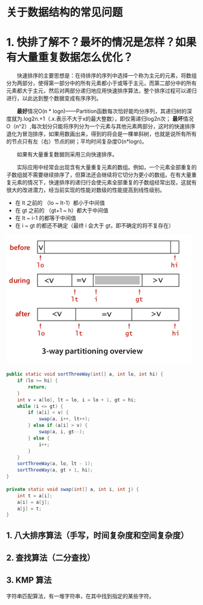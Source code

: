 # 关于数据结构的常见问题

# 1. 快排了解不？最坏的情况是怎样？如果有大量重复数据怎么优化？

　　快速排序的主要思想是：在待排序的序列中选择一个称为主元的元素，将数组分为两部分，使得第一部分中的所有元素都小于或等于主元，而第二部分中的所有元素都大于主元，然后对两部分递归地应用快速排序算法，整个排序过程可以递归进行，以此达到整个数据变成有序序列。

　　**最好**情况O(n * logn)——Partition函数每次恰好能均分序列，其递归树的深度就为.log2n.+1（.x.表示不大于x的最大整数），即仅需递归log2n次； **最坏**情况O（n^2）,每次划分只能将序列分为一个元素与其他元素两部分，这时的快速排序退化为冒泡排序，如果用数画出来，得到的将会是一棵单斜树，也就是说所有所有的节点只有左（右）节点的树；平均时间复杂度O(n*logn)。

　　如果有大量重复数据则采用三向快速排序。

　　实际应用中经常会出现含有大量重复元素的数组。例如，一个元素全部重复的子数组就不需要继续排序了，但算法还会继续将它切分为更小的数组。在有大量重复元素的情况下，快速排序的递归行会使元素全部重复的子数组经常出现，这就有很大的改进潜力，经当前实现的性能对数级的性能提高到线性级别。

* 在 lt 之前的 （lo ~ lt-1）都小于中间值
* 在 gt 之前的 （gt+1 ~ h）都大于中间值
* 在 lt ~ i-1 的都等于中间值
* 在 i ~ gt 的都还不确定（最终 i 会大于 gt，即不确定的将不复存在）

![](算法/排序算法/image/三向快速排序.png)

```java
public static void sortThreeWay(int[] a, int lo, int hi) {
    if (lo >= hi) {
        return;
    }
    int v = a[lo], lt = lo, i = lo + 1, gt = hi;
    while (i <= gt) {
        if (a[i] < v) {
            swap(a, i++, lt++);
        } else if (a[i] > v) {
            swap(a, i, gt--);
        } else {
            i++;
        }
    }
    sortThreeWay(a, lo, lt - 1);
    sortThreeWay(a, gt + 1, hi);
}

private static void swap(int[] a, int i, int j) {
    int t = a[i];
    a[i] = a[j];
    a[j] = t;
}
```



## 1. 八大排序算法（手写，时间复杂度和空间复杂度）



## 2. 查找算法（二分查找）



## 3. KMP 算法

字符串匹配算法，有一堆字符串，在其中找到指定的某些字符。

